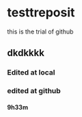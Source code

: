 # testtreposit

this is the trial of github

## dkdkkkk


### Edited at local

### edited at github

#### 9h33m